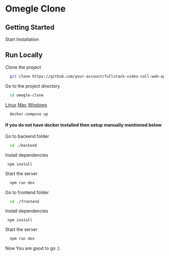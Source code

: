 # Omegle Clone

## Getting Started

Start Installation

## Run Locally

Clone the project

```bash
  git clone https://github.com/your-account/fullstack-video-call-web-app.git
```

Go to the project directory

```bash
  cd omegle-clone
```

[Linux](https://docs.docker.com/desktop/install/linux-install/=)
[Mac](https://docs.docker.com/desktop/install/mac-install/)
[ Windows ](https://docs.docker.com/desktop/install/windows-install/)

```
  docker-compose up
```

#### If you do not have docker installed then setup manually mentioned below

Go to backend folder

```bash
  cd ./backend
```

Install dependencies

```
 npm install
```

Start the server

```bash
  npm run dev
```

Go to frontend folder

```bash
  cd ./frontend
```

Install dependencies

```
 npm install
```

Start the server

```bash
  npm run dev
```

Now You are good to go :)
